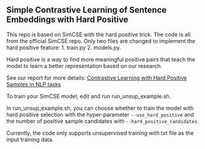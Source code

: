 ## Simple Contrastive Learning of Sentence Embeddings with Hard Positive

This repo is based on SimCSE with the hard positive trick. The code is all from the official SimCSE repo. Only two files are changed to implement the hard positive feature: 1. train.py 2. models.py.

Hard positive is a way to find more meaningful positive pairs that teach the model to learn a better representation based on our research.

See our report for more details: [Contrastive Learning with Hard Positive Samples in NLP tasks](https://github.com/QiwenZz/simcse_w_hard_positive/blob/main/Contrastive%20Learning%20with%20Sub-optimal%20Positive%20Samples%20in%20NLP%20tasks.pdf)

To train your SimCSE model, edit and run run_unsup_example.sh.

In run_unsup_example.sh, you can choose whether to train the model with hard positive selection with the hyper-parameter `--use_hard_positive` and the number of positive sample candidates with `--hard_positive_candidates`.

Currently, the code only supports unsupervised training with txt file as the input training data. 



